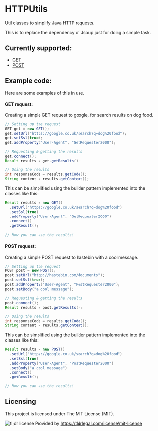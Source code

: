 # HTTPUtils
Util classes to simplify Java HTTP requests.

This is to replace the dependency of Jsoup just for doing a simple task.

## Currently supported:
- [GET](https://github.com/SpongyBacon/HTTPUtils/blob/master/src/pw/sponges/httputils/GET.java)
- [POST](https://github.com/SpongyBacon/HTTPUtils/blob/master/src/pw/sponges/httputils/POST.java)

## Example code:
Here are some examples of this in use.

#### GET request:
Creating a simple GET request to google, for search results on dog food.

```java
// Setting up the request
GET get = new GET();
get.setUrl("https://google.co.uk/search?q=dog%20food");
get.setSsl(true);
get.addProperty("User-Agent", "GetRequester2000");

// Requesting & getting the results
get.connect();
Result results = get.getResults();

// Using the results
int responseCode = results.getCode();
String content = results.getContent();
```
This can be simplified using the builder pattern implemented into the classes like this:
```java
Result results = new GET()
  .setUrl("https://google.co.uk/search?q=dog%20food")
  .setSsl(true)
  .addProperty("User-Agent", "GetRequester2000")
  .connect()
  .getResult();
  
// Now you can use the results!
```

#### POST request:
Creating a simple POST request to hastebin with a cool message.

```java
// Setting up the request
POST post = new POST();
post.setUrl("http://hastebin.com/documents");
post.setSsl(true);
post.addProperty("User-Agent", "PostRequester2000");
post.setBody("a cool message");

// Requesting & getting the results
post.connect();
Result results = post.getResults();

// Using the results
int responseCode = results.getCode();
String content = results.getContent();
```
This can be simplified using the builder pattern implemented into the classes like this:
```java
Result results = new POST()
  .setUrl("https://google.co.uk/search?q=dog%20food")
  .setSsl(true)
  .addProperty("User-Agent", "PostRequester2000")
  .setBody("a cool message")
  .connect()
  .getResult();
  
// Now you can use the results!
```

## Licensing
This project is licensed under The MIT License (MIT).

![tl;dr license](http://i.imgur.com/BHIJWYh.png)
Provided by https://tldrlegal.com/license/mit-license
